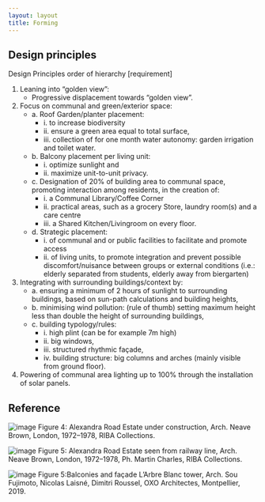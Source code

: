 ```yaml
---
layout: layout
title: Forming
---
```



## Design principles
Design Principles order of hierarchy [requirement]
1. Leaning into “golden view”:
   - Progressive displacement towards “golden view”.
2. Focus on communal and green/exterior space:
   - a. Roof Garden/planter placement:
      - i. to increase biodiversity
      - ii. ensure a green area equal to total surface,
      - iii. collection of for one month water autonomy: garden irrigation and toilet water.
   - b. Balcony placement per living unit:
      - i. optimize sunlight and
      - ii. maximize unit-to-unit privacy.
   - c. Designation of 20% of building area to communal space, promoting interaction among residents, in the creation of:
      - i. a Communal Library/Coffee Corner 
      - ii. practical areas, such as a grocery Store, laundry room(s) and a care centre
      - iii. a Shared Kitchen/Livingroom on every floor.
   - d. Strategic placement:
      - i. of communal and or public facilities to facilitate and promote access 
      - ii. of living units, to promote integration and prevent possible discomfort/nuisance between groups or external conditions (i.e.: elderly separated from students, elderly away from biergarten)
3. Integrating with surrounding buildings/context by:
   - a. ensuring a minimum of 2 hours of sunlight to surrounding buildings, based on sun-path calculations and building heights,
   - b. minimising wind pollution: (rule of thumb) setting maximum height less than double the height of surrounding buildings,
   - c. building typology/rules:
      - i. high plint (can be for example 7m high)
      - ii. big windows,
      - iii. structured rhythmic façade,
      - iv. building structure: big columns and arches (mainly visible from ground floor).
4. Powering of communal area lighting up to 100% through the installation of solar panels.


## Reference

![image](https://github.com/user-attachments/assets/280817c3-218a-45f6-8a82-4b2d61287409)
Figure 4: Alexandra Road Estate under construction, Arch. Neave Brown, London, 1972–1978, RIBA Collections. 

![image](https://github.com/user-attachments/assets/dfb5421e-1c93-45a7-bc7f-8cbef7ff0a78)
Figure 5: Alexandra Road Estate seen from railway line, Arch. Neave Brown, London, 1972–1978, Ph. Martin Charles, RIBA Collections.

![image](https://github.com/user-attachments/assets/7970b074-4380-4683-aa99-e7573a05b73b)
Figure 5:Balconies and façade L’Arbre Blanc tower, Arch. Sou Fujimoto, Nicolas Laisné, Dimitri Roussel, OXO Architectes, Montpellier, 2019.  



